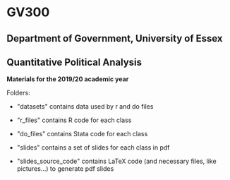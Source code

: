 # GV300
## Department of Government, University of Essex
## Quantitative Political Analysis

**Materials for the 2019/20 academic year**

Folders:

- "datasets" contains data used by r and do files

- "r_files" contains R code for each class

- "do_files" contains Stata code for each class

- "slides" contains a set of slides for each class in pdf

- "slides_source_code" contains LaTeX code (and necessary files, like pictures...) to generate pdf slides
